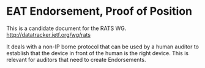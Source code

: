 # EAT Endorsement, Proof of Position

This is a candidate document for the RATS WG.
http://datatracker.ietf.org/wg/rats 

It deals with a non-IP borne protocol that can be used by a human auditor to establish 
that the device in front of the human is the right device.
This is relevant for auditors that need to create Endorsements.







